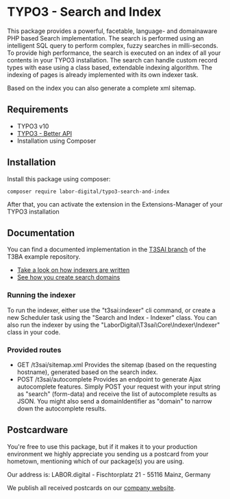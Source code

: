# TYPO3 - Search and Index

This package provides a powerful, facetable, language- and domainaware PHP based Search implementation. The search is performed using an intelligent SQL query
to perform complex, fuzzy searches in milli-seconds. To provide high performance, the search is executed on an index of all your contents in your TYPO3
installation. The search can handle custom record types with ease using a class based, extendable indexing algorithm. The indexing of pages is already
implemented with its own indexer task.

Based on the index you can also generate a complete xml sitemap.

## Requirements

- TYPO3 v10
- [TYPO3 - Better API](https://github.com/labor-digital/typo3-better-api)
- Installation using Composer

## Installation

Install this package using composer:

```
composer require labor-digital/typo3-search-and-index
```

After that, you can activate the extension in the Extensions-Manager of your TYPO3 installation

## Documentation

You can find a documented implementation in the [T3SAI branch](https://github.com/labor-digital/typo3-better-api-example/tree/feat-search-and-index) of the T3BA
example repository.

- [Take a look on how indexers are written](https://github.com/labor-digital/typo3-better-api-example/tree/feat-search-and-index/Classes/Search)
- [See how you create search domains](https://github.com/labor-digital/typo3-better-api-example/blob/feat-search-and-index/Configuration/ExtConfig/Site/Main/SearchAndIndex.php)

### Running the indexer

To run the indexer, either use the "t3sai:indexer" cli command, or create a new Scheduler task using the "Search and Index - Indexer" class. You can also run
the indexer by using the "LaborDigital\T3sai\Core\Indexer\Indexer" class in your code.

### Provided routes

- GET /t3sai/sitemap.xml Provides the sitemap (based on the requesting hostname), generated based on the search index.
- POST /t3sai/autocomplete Provides an endpoint to generate Ajax autocomplete features. Simply POST your request with your input string as "search" (form-data)
  and receive the list of autocomplete results as JSON. You might also send a domainIdentifier as "domain" to narrow down the autocomplete results.

## Postcardware

You're free to use this package, but if it makes it to your production environment we highly appreciate you sending us a postcard from your hometown, mentioning
which of our package(s) you are using.

Our address is: LABOR.digital - Fischtorplatz 21 - 55116 Mainz, Germany

We publish all received postcards on our [company website](https://labor.digital). 
